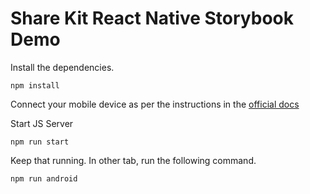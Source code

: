 # Share Kit React Native Storybook Demo

Install the dependencies.
```
npm install 
```

Connect your mobile device as per the instructions in the [official docs](http://facebook.github.io/react-native/docs/running-on-device)

Start JS Server
```
npm run start
```

Keep that running. In other tab, run the following command.

```
npm run android
```
